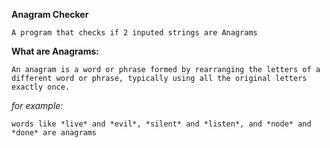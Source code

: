 **Anagram Checker**

    A program that checks if 2 inputed strings are Anagrams

**What are Anagrams:**

    An anagram is a word or phrase formed by rearranging the letters of a different word or phrase, typically using all the original letters exactly once.
*for example:*

    words like *live* and *evil*, *silent* and *listen*, and *node* and *done* are anagrams


